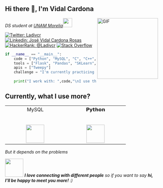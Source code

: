 

<!--
**Ladivcr/Ladivcr** is a ✨ _special_ ✨ repository because its `README.md` (this file) appears on your GitHub profile.
-->
<h2>Hi there 👋, I'm Vidal Cardona</h2>         
<img align="right" alt="GIF" width="200" src="https://i.pinimg.com/originals/e4/26/70/e426702edf874b181aced1e2fa5c6cde.gif" />

<p><em>DS student at <a href="http://www.enesmorelia.unam.mx/">UNAM Morelia</a><img src="https://media.giphy.com/media/WUlplcMpOCEmTGBtBW/giphy.gif" width="30"> 
</em></p>

[![Twitter: Ladivcr](https://img.shields.io/twitter/follow/Ladivcr?style=social)](https://twitter.com/Ladivcr)
[![Linkedin: José Vidal Cardona Rosas](https://img.shields.io/badge/-Vidal-blue?style=flat-square&logo=Linkedin&logoColor=white&link=https://www.linkedin.com/in/Vidal-p-singh/)](https://www.linkedin.com/in/jos%C3%A9-vidal-cardona-rosas-006010179/)
[![HackerRank: @Ladivcr](https://img.shields.io/badge/HackerRank-follow-biggreen)](https://www.hackerrank.com/Ladivcr)
[![Stack Overflow](https://img.shields.io/badge/-Stack%20Overflow-222222?style=flat-square&logo=stack-overflow&logoColor=white&link=https://stackoverflow.com/users/8662444/ladiv?tab=profile)](https://stackoverflow.com/users/8662444/ladiv?tab=profile)


```python
if __name__ == "__main__":
    code = ["Python", "MySQL", "C", "C++", "HTML", "CSS"]
    tools = ["Flask", "Pandas", "SKLearn", "matplotlib.pyplot"]
    apis = ["Tweepy"]
    challenge = "I'm currently practicing code in www.hackerrank.com and doing some challenges for beginner data scientist in kaggle"
    
    print("I work with: ",code,"\nI use this tools: ",tools,"\nI have used: ",apis,"\nAnd my personal challenge: ", challenge) 
```
## Currently, what I use more?
<table>
  <tbody>
    <tr valign="top">
      <td width="20%" align="center">
        <span>MySQL</span><br><br><br>
        <img height="60px" src="https://img.shields.io/badge/-MySQL-black?style=flat-square&logo=mysql">
      </td>
      <td width="20%" align="center">
        <span>𝗣𝘆𝘁𝗵𝗼𝗻</span><br><br><br>
        <img height="60px" src="https://cdn.svgporn.com/logos/python.svg">
      </td>
    </tr>
  </tbody>
</table>
<em><p>But it depends on the problems</p></em>

<img src="https://media.giphy.com/media/LnQjpWaON8nhr21vNW/giphy.gif" width="60"> <em><b>I love connecting with different people</b> so if you want to say <b>hi, I'll be happy to meet you more!</b> :)</em>
